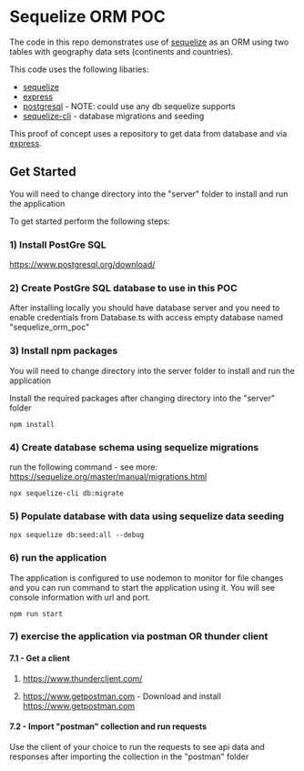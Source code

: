 # Sequelize ORM POC

The code in this repo demonstrates use of [sequelize](https://sequelize.org/v6/) as an ORM using two tables with geography data sets (continents and countries).

This code uses the following libaries:

- [sequelize](https://sequelize.org/v6/)
- [express](https://expressjs.com/)
- [postgresql](https://www.postgresql.org/) - NOTE: could use any db sequelize supports
- [sequelize-cli](https://github.com/sequelize/cli) - database migrations and seeding


This proof of concept uses a repository to get data from database and via [express](https://expressjs.com/).

## Get Started

You will need to change directory into the "server" folder to install and run the application

To get started perform the following steps:

### 1) Install PostGre SQL

https://www.postgresql.org/download/

### 2) Create PostGre SQL database to use in this POC

After installing locally you should have database server and you need to enable credentials from Database.ts with access empty database named "sequelize_orm_poc"

### 3) Install npm packages

You will need to change directory into the server folder to install and run the application

Install the required packages after changing directory into the "server" folder

```npm install```

### 4) Create database schema using sequelize migrations

run the following command - see more: https://sequelize.org/master/manual/migrations.html

```npx sequelize-cli db:migrate```

### 5) Populate database with data using sequelize data seeding

```npx sequelize db:seed:all --debug```

### 6) run the application

The application is configured to use nodemon to monitor for file changes and you can run command to start the application using it. You will see console information with url and port.

```npm run start```

### 7) exercise the application via postman OR thunder client

#### 7.1 - Get a client

1) https://www.thunderclient.com/

2) https://www.getpostman.com - Download and install https://www.getpostman.com 

#### 7.2 - Import "postman" collection and run requests

Use the client of your choice to run the requests to see api data and responses after importing the collection in the "postman" folder